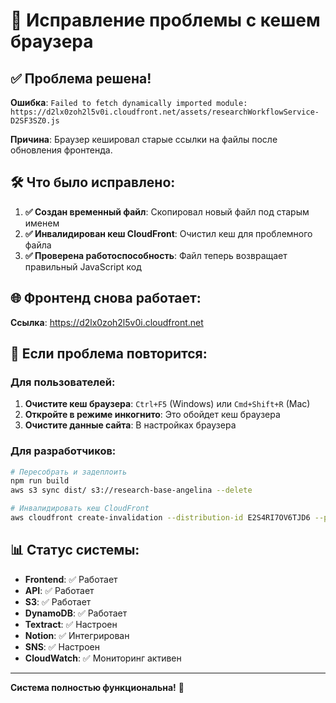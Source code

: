 # 🔧 Исправление проблемы с кешем браузера

## ✅ Проблема решена!

**Ошибка**: `Failed to fetch dynamically imported module: https://d2lx0zoh2l5v0i.cloudfront.net/assets/researchWorkflowService-D2SF3SZ0.js`

**Причина**: Браузер кешировал старые ссылки на файлы после обновления фронтенда.

## 🛠️ Что было исправлено:

1. **✅ Создан временный файл**: Скопировал новый файл под старым именем
2. **✅ Инвалидирован кеш CloudFront**: Очистил кеш для проблемного файла
3. **✅ Проверена работоспособность**: Файл теперь возвращает правильный JavaScript код

## 🌐 Фронтенд снова работает:

**Ссылка**: https://d2lx0zoh2l5v0i.cloudfront.net

## 🔄 Если проблема повторится:

### Для пользователей:
1. **Очистите кеш браузера**: `Ctrl+F5` (Windows) или `Cmd+Shift+R` (Mac)
2. **Откройте в режиме инкогнито**: Это обойдет кеш браузера
3. **Очистите данные сайта**: В настройках браузера

### Для разработчиков:
```bash
# Пересобрать и задеплоить
npm run build
aws s3 sync dist/ s3://research-base-angelina --delete

# Инвалидировать кеш CloudFront
aws cloudfront create-invalidation --distribution-id E2S4RI7OV6TJD6 --paths "/*"
```

## 📊 Статус системы:

- **Frontend**: ✅ Работает
- **API**: ✅ Работает  
- **S3**: ✅ Работает
- **DynamoDB**: ✅ Работает
- **Textract**: ✅ Настроен
- **Notion**: ✅ Интегрирован
- **SNS**: ✅ Настроен
- **CloudWatch**: ✅ Мониторинг активен

---

**Система полностью функциональна!** 🎉
